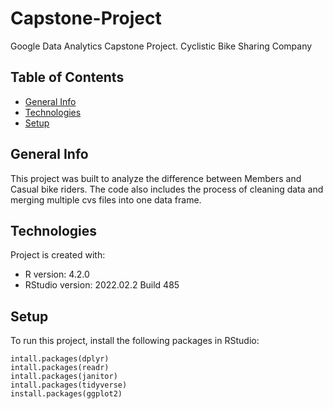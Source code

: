 # Capstone-Project
Google Data Analytics Capstone Project. Cyclistic Bike Sharing Company

## Table of Contents
* [General Info](#general-info)
* [Technologies](#technologies)
* [Setup](#setup)

## General Info
This project was built to analyze the difference between Members and Casual bike riders. The code also 
includes the process of cleaning data and merging multiple cvs files into one data frame.
	
## Technologies
Project is created with:
* R version: 4.2.0
* RStudio version: 2022.02.2 Build 485

 ## Setup
To run this project, install the following packages in RStudio:

```
intall.packages(dplyr)
intall.packages(readr)
intall.packages(janitor)
intall.packages(tidyverse)
install.packages(ggplot2)

```
